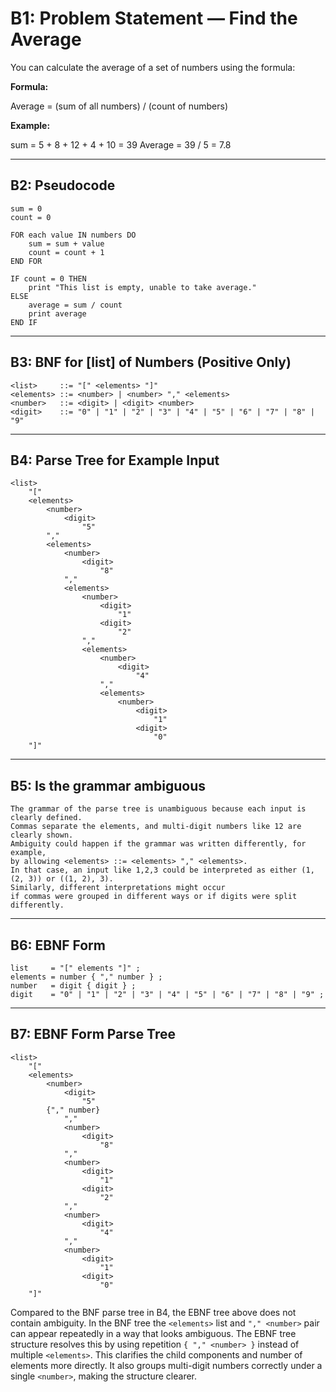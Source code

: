 # B1: Problem Statement — Find the Average

You can calculate the average of a set of numbers using the formula:

**Formula:**

Average = (sum of all numbers) / (count of numbers)

**Example:**

sum = 5 + 8 + 12 + 4 + 10 = 39
Average = 39 / 5 = 7.8

---

## B2: Pseudocode

```text
sum = 0
count = 0

FOR each value IN numbers DO
    sum = sum + value
    count = count + 1
END FOR

IF count = 0 THEN
    print "This list is empty, unable to take average."
ELSE
    average = sum / count
    print average
END IF
```

---

## B3: BNF for [list] of Numbers (Positive Only)

```bnf
<list>     ::= "[" <elements> "]"
<elements> ::= <number> | <number> "," <elements>
<number>   ::= <digit> | <digit> <number>
<digit>    ::= "0" | "1" | "2" | "3" | "4" | "5" | "6" | "7" | "8" | "9"
```

---

## B4: Parse Tree for Example Input

```text
<list>
    "["
    <elements>
        <number>
            <digit>
                "5"
        ","
        <elements>
            <number>
                <digit>
                    "8"
            ","
            <elements>
                <number>
                    <digit>
                        "1"
                    <digit>
                        "2"
                ","
                <elements>
                    <number>
                        <digit>
                            "4"
                    ","
                    <elements>
                        <number>
                            <digit>
                                "1"
                            <digit>
                                "0"
    "]"
```

---

## B5: Is the grammar ambiguous

```text
The grammar of the parse tree is unambiguous because each input is clearly defined.
Commas separate the elements, and multi-digit numbers like 12 are clearly shown.
Ambiguity could happen if the grammar was written differently, for example,
by allowing <elements> ::= <elements> "," <elements>.
In that case, an input like 1,2,3 could be interpreted as either (1, (2, 3)) or ((1, 2), 3).
Similarly, different interpretations might occur
if commas were grouped in different ways or if digits were split differently.
```

---

## B6: EBNF Form

```ebnf
list     = "[" elements "]" ;
elements = number { "," number } ;
number   = digit { digit } ;
digit    = "0" | "1" | "2" | "3" | "4" | "5" | "6" | "7" | "8" | "9" ;
```

---

## B7: EBNF Form Parse Tree

```text
<list>
    "["
    <elements>
        <number>
            <digit>
                "5"
        {"," number}
            ","
            <number>
                <digit>
                    "8"
            ","
            <number>
                <digit>
                    "1"
                <digit>
                    "2"
            ","
            <number>
                <digit>
                    "4"
            ","
            <number>
                <digit>
                    "1"
                <digit>
                    "0"
    "]"
```

Compared to the BNF parse tree in B4, the EBNF tree above does not contain ambiguity.
In the BNF tree the `<elements>` list and `"," <number>` pair can appear repeatedly in a way that looks ambiguous.
The EBNF tree structure resolves this by using repetition `{ "," <number> }` instead of multiple `<elements>`.
This clarifies the child components and number of elements more directly.
It also groups multi-digit numbers correctly under a single `<number>`, making the structure clearer.
